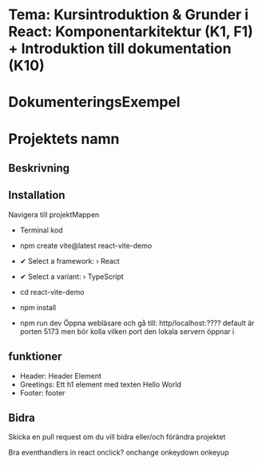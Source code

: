 # Tema: Kursintroduktion & Grunder i React: Komponentarkitektur (K1, F1) + Introduktion till dokumentation (K10)

# DokumenteringsExempel

# Projektets namn

## Beskrivning

## Installation

Navigera till projektMappen

- Terminal kod

* npm create vite@latest react-vite-demo

* ✔ Select a framework: › React
* ✔ Select a variant: › TypeScript

* cd react-vite-demo

* npm install

* npm run dev
  Öppna webläsare och gå till: http/localhost:????
  default är porten 5173 men bör kolla vilken port den lokala servern öppnar i

## funktioner

- Header: Header Element
- Greetings: Ett h1 element med texten Hello World
- Footer: footer

## Bidra

Skicka en pull request om du vill bidra eller/och förändra projektet

Bra eventhandlers in react
onclick?
onchange
onkeydown
onkeyup
